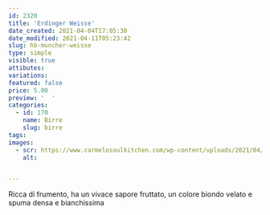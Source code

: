 ```yaml
---
id: 2320
title: 'Erdinger Weisse'
date_created: 2021-04-04T17:05:30
date_modified: 2021-04-11T05:23:42
slug: hb-muncher-weisse
type: simple
visible: true
attibutes: 
variations:
featured: false
price: 5.00
preview: '  '
categories: 
  - id: 170
    name: Birre
    slug: birre
tags: 
images: 
  - scr: https://www.carmelosoulkitchen.com/wp-content/uploads/2021/04/erdinger-hefe-hell-50cl-caja-24-und.jpg
    alt: 


---
```


<p>Ricca di frumento, ha un vivace sapore fruttato, un colore biondo velato e spuma densa e bianchissima</p>

